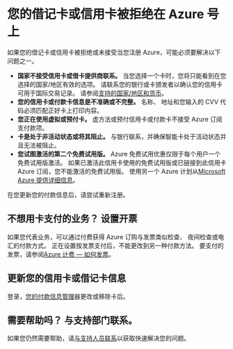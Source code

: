 <properties
    pageTitle="借记卡或信用卡上拒绝 at 符号 |Microsoft Azure"
    description="了解如何解决的问题当您试图注册 Azure 时被拒绝的信用卡或借记卡。"
    services=""
    documentationCenter=""
    authors="JiangChen79"
    manager="mbaldwin"
    editor=""
    tags="billing,top-support-issue"
    keywords="拒绝了信用卡，借记卡下降，您的信用卡被谢绝，不接受信用卡"/>

<tags
    ms.service="billing"
    ms.workload="na"
    ms.tgt_pltfrm="ibiza"
    ms.devlang="na"
    ms.topic="article"
    ms.date="10/19/2016"
    ms.author="cjiang"/>

# <a name="your-debit-card-or-credit-card-is-declined-at-azure-sign-up"></a>您的借记卡或信用卡被拒绝在 Azure 号上

如果您的借记卡或信用卡被拒绝或未接受当您注册 Azure，可能必须要解决以下问题之一。

- **国家不接受信用卡或借卡提供商联系。** 当您选择一个卡时，您将只能看到在您选择的国家/地区有效的选项。 请联系您的银行或卡颁发者以确认您的信用卡可用于国际交易记录。 请参阅[支持的国家/地区和货币](billing-countries-and-currencies.md)。
- **您的信用卡或付款卡信息是不准确或不完整。** 名称、 地址和您输入的 CVV 代码必须匹配正好卡上打印内容。
- **您正在使用虚拟或预付卡。** 虚方法或预付信用卡或付款卡不接受 Azure 订阅支付款项。
- **卡是处于非活动状态或将其阻止。** 与银行联系，并确保智能卡处于活动状态并且无法被阻止。
- **您试图激活的第二个免费试用版。** Azure 免费试用优惠仅限于每个用户一个免费试用版激活。 如果已激活此信用卡使用的免费试用版或已链接到此信用卡 Azure 订阅，您不能激活的免费试用版。 使用另一个 Azure 计划从[Microsoft Azure 提供详细信息](https://azure.microsoft.com/support/legal/offer-details/)。 
 
在您更新您的付款信息后，请尝试重新注册。

## <a name="business-that-doesnt-want-to-pay-by-card-set-up-invoicing"></a>不想用卡支付的业务？ 设置开票

如果您代表业务，可以通过付费获得 Azure 订购与发票类似检查、 夜间检查或电汇的付款方式。 正在设置按发票支付后，不能更改到另一种付款方法。 要支付的发票，请参阅[Azure 计费 — 如何发票](https://azure.microsoft.com/pricing/invoicing/)。

## <a name="update-your-credit-card-or-debit-card-information"></a>更新您的信用卡或借记卡信息

登录，[您的付款信息管理](billing-how-to-change-credit-card.md)器更改或移除卡后。 

## <a name="need-help-contact-support"></a>需要帮助吗？ 与支持部门联系。 

如果您仍然需要帮助，请[与支持人员联系](https://portal.azure.com/?#blade/Microsoft_Azure_Support/HelpAndSupportBlade)以获取快速解决您的问题。 